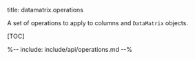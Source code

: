 title: datamatrix.operations

A set of operations to apply to columns and `DataMatrix` objects.

[TOC]

%-- include: include/api/operations.md --%
